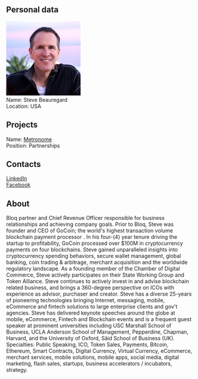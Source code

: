 ## Personal data
![steve beauregard photo](photo/steve_beauregard.jpg)  
Name:   Steve Beauregard  
Location: USA  
## Projects 
Name: [Metronome](../projects/metronome.md)  
Position: Partnerships   
## Contacts     
[LinkedIn](https://www.linkedin.com/in/sbeau/)    
[Facebook](https://www.facebook.com/steve.beauregard)  
## About
Bloq partner and Chief Revenue Officer responsible for business relationships and achieving company goals. Prior to Bloq, Steve was founder and CEO of GoCoin; the world's highest transaction volume blockchain payment processor . In his four-(4) year tenure driving the startup to profitability, GoCoin processed over $100M in cryptocurrency payments on four blockchains. Steve gained unparalleled insights into cryptocurrency spending behaviors, secure wallet management, global banking, coin trading & arbitrage, merchant acquisition and the worldwide regulatory landscape.  As a founding member of the Chamber of Digital Commerce, Steve actively participates on their State Working Group and Token Alliance. Steve continues to actively invest in and advise blockchain related business, and brings a 360-degree perspective on ICOs with experience as advisor, purchaser and creator. 
Steve has a diverse 25-years of pioneering technologies bringing Internet, messaging, mobile, eCommerce and fintech solutions to large enterprise clients and gov't agencies. Steve has delivered keynote speeches around the globe at mobile, eCommerce, Fintech and Blockchain events and is a frequent guest speaker at prominent universities including USC Marshall School of Business, UCLA Anderson School of Management, Pepperdine, Chapman, Harvard, and the University of Oxford, Säid School of Business (UK). 
Specialties: Public Speaking, ICO, Token Sales, Payments, Bitcoin, Ethereum, Smart Contracts, Digital Currency, Virtual Currency, eCommerce, merchant services, mobile solutions, mobile apps, social media, digital marketing, flash sales, startups, business accelerators / incubators, strategy.
